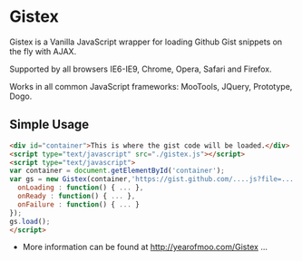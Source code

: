 # Gistex

Gistex is a Vanilla JavaScript wrapper for loading Github Gist snippets on the fly with AJAX.

Supported by all browsers IE6-IE9, Chrome, Opera, Safari and Firefox.

Works in all common JavaScript frameworks: MooTools, JQuery, Prototype, Dogo.

## Simple Usage

```html
<div id="container">This is where the gist code will be loaded.</div>
<script type="text/javascript" src="./gistex.js"></script>
<script type="text/javascript">
var container = document.getElementById('container');
var gs = new Gistex(container,'https://gist.github.com/....js?file=...',{
  onLoading : function() { ... },
  onReady : function() { ... },
  onFailure : function() { ... }
});
gs.load();
</script>
```

* More information can be found at http://yearofmoo.com/Gistex ...
